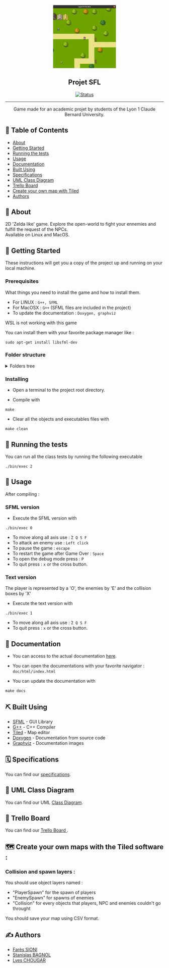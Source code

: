 <p align="center">
  <a href="" rel="noopener">
 <img width=200px height=200px src="image.png" alt="Project logo"></a>
</p>

<h2 align="center">Projet SFL</h2>

<div align="center">

[![Status](https://img.shields.io/badge/status-active-success.svg)]()


</div>

---

<p align="center"> Game made for an academic projet by students of the Lyon 1 Claude Bernard University.
    <br> 

</p>

## 📝 Table of Contents

- [About](#about)
- [Getting Started](#getting_started)
- [Running the tests](#tests)
- [Usage](#usage)
- [Documentation](#documentation)
- [Built Using](#built_using)
- [Specifications](#specifications)
- [UML Class Diagram](#diagram)
- [Trello Board](#trello)
- [Create your own map with Tiled](#map)
- [Authors](#authors)


## 🧐 About <a name = "about"></a>

2D 'Zelda like' game. Explore the open-world to fight your ennemies and fulfill the request of the NPCs. <br> Available on Linux and MacOS. 


## 🏁 Getting Started <a name = "getting_started"></a>

These instructions will get you a copy of the project up and running on your local machine.


### Prerequisites

What things you need to install the game and how to install them.

- For LINUX : `G++, SFML` 
- For MacOSX : `G++` (SFML files are included in the project)
- To update the documentation : `Doxygen, graphviz`

WSL is not working with this game

You can install them with your favorite package manager like :
```
sudo apt-get install libsfml-dev 
```

### Folder structure
<details>
<summary>Folders tree</summary>

```
├── bin
│
├── data
│   ├── fonts
│   ├── maps
│   ├── sounds
│   └── textures
│
├── doc
│   ├── html
│   │   └── index.html
│   └── sfl.doxy
│
├── extern
│   └── SFML
│
├── image.png
│
├── Makefile
│
├── obj
│
├── README.md
│
└── src
    ├── Core
    │   ├── Entity
    │   ├── Game.cpp
    │   ├── Game.h
    │   ├── Map
    │   └── StateManager
    │
    ├── main.cpp
    │
    ├── SFML
    │
    └── txt
```
</details>

### Installing

- Open a terminal to the project root directory.

- Compile with 
```
make
```  

- Clear all the objects and executables files with
```
make clean
``` 


## 🔧 Running the tests <a name = "tests"></a>

You can run all the class tests by running the following executable

```
./bin/exec 2
``` 


## 🎈 Usage <a name="usage"></a>

After compiling :


### SFML version
- Execute the SFML version with
```
./bin/exec 0
``` 

- To move along all axis use : ̀`Z Q S F`
- To attack an enemy use : `Left click`
- To pause the game : `escape`
- To restart the game after Game Over : `Space`
- To open the debug mode press : `P`
- To quit press : `x` or the cross button.


### Text version

The player is represented by a 'O', the enemies by 'E' and the collision boxes by 'X'

- Execute the text version with
```
./bin/exec 1
``` 

- To move along all axis use : ̀`Z Q S F`
- To quit press : `x` or the cross button.


## 📘 Documentation <a name = "documentation"></a>

- You can access to the actual documentation [here](http://safa.pages.univ-lyon1.fr/projet-sfl/index.html).

- You can open the documentations with your favorite navigator : `doc/html/index.html`

- You can update the documentation with 
```
make docs
```


## ⛏️ Built Using <a name = "built_using"></a>

- [SFML](https://www.sfml-dev.org/index-fr.php) - GUI Library
- [G++](https://gcc.gnu.org/) - C++ Compiler
- [Tiled](https://www.mapeditor.org/) - Map editor
- [Doxygen](https://www.doxygen.nl/index.html) - Documentation from source code
- [Graphviz](https://graphviz.org/) - Documentation images


## 🗓️ Specifications <a name="specifications"></a>
You can find our [specifications](https://docs.google.com/document/d/1M3ReGvUai9tsUhxqgG_X2tHgvNp70VFRoiY18aw6FXw/edit#heading=h.z6ne0og04bp5).


## 🔄 UML Class Diagram <a name="diagram"></a>
You can find our UML [Class Diagram](https://app.diagrams.net/?state=%7B%22ids%22:%5B%221cDj2nZ69OLlIY6NArtj_65bF8BKCwmA5%22%5D,%22action%22:%22open%22,%22userId%22:%22101499938783679469280%22,%22resourceKeys%22:%7B%7D%7D).


## 📌 Trello Board <a name="trello"></a>
You can find our [Trello Board ](https://trello.com/b/tu5E8z0s/projet-sfl).


## 🗺️ Create your own maps with the Tiled software : <a name="map"></a>
### Collision and spawn layers :
You should use object layers named :
- "PlayerSpawn" for the spawn of players
- "EnemySpawn" for spawns of enemies
- "Collision" for every objects that players, NPC and enemies couldn't go throught

You should save your map using CSV format.

## ✍️ Authors <a name = "authors"></a>

- [Farès SIONI](https://forge.univ-lyon1.fr/p1907037)
- [Stanislas BAGNOL](https://forge.univ-lyon1.fr/p1909886)
- [Lyes CHOUGAR](https://forge.univ-lyon1.fr/p1925126)

